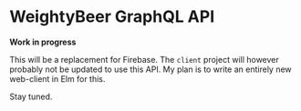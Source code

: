 # WeightyBeer GraphQL API
**Work in progress**

This will be a replacement for Firebase. The `client` project will however probably not be updated to use this API. My plan is to write an entirely new web-client in Elm for this. 

Stay tuned.
